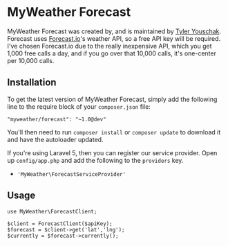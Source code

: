 MyWeather Forecast
==================

MyWeather Forecast was created by, and is maintained by [Tyler Youschak](https://tjyouschak.me). Forecast uses [Forecast.io](http://forcast.io)'s weather API, so a free API key will be required. I've chosen Forecast.io due to the really inexpensive API, which you get 1,000 free calls a day, and if you go over that 10,000 calls, it's one-center per 10,000 calls.


## Installation

To get the latest version of MyWeather Forecast, simply add the following line to the require block of your `composer.json` file:

```
"myweather/forecast": "~1.0@dev"
```

You'll then need to run `composer install` or `composer update` to download it and have the autoloader updated.

If you're using Laravel 5, then you can register our service provider. Open up `config/app.php` and add the following to the `providers` key.

* `'MyWeather\ForecastServiceProvider'`


## Usage

```
use MyWeather\ForecastClient;

$client = ForecastClient($apiKey);
$forecast = $client->get('lat','lng');
$currently = $forecast->currently();
```
